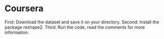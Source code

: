 # Coursera
First: Download the dataset and save it on your directory.
Second: Install the package reshape2.
Third: Run the code, read the comments for more information.
